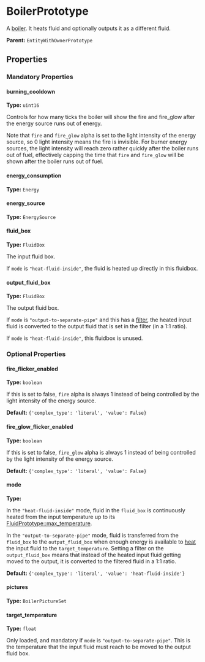 # BoilerPrototype

A [boiler](https://wiki.factorio.com/Boiler). It heats fluid and optionally outputs it as a different fluid.

**Parent:** `EntityWithOwnerPrototype`

## Properties

### Mandatory Properties

#### burning_cooldown

**Type:** `uint16`

Controls for how many ticks the boiler will show the fire and fire_glow after the energy source runs out of energy.

Note that `fire` and `fire_glow` alpha is set to the light intensity of the energy source, so 0 light intensity means the fire is invisible. For burner energy sources, the light intensity will reach zero rather quickly after the boiler runs out of fuel, effectively capping the time that `fire` and `fire_glow` will be shown after the boiler runs out of fuel.

#### energy_consumption

**Type:** `Energy`



#### energy_source

**Type:** `EnergySource`



#### fluid_box

**Type:** `FluidBox`

The input fluid box.

If `mode` is `"heat-fluid-inside"`, the fluid is heated up directly in this fluidbox.

#### output_fluid_box

**Type:** `FluidBox`

The output fluid box.

If `mode` is `"output-to-separate-pipe"` and this has a [filter](prototype:FluidBox::filter), the heated input fluid is converted to the output fluid that is set in the filter (in a 1:1 ratio).

If `mode` is `"heat-fluid-inside"`, this fluidbox is unused.

### Optional Properties

#### fire_flicker_enabled

**Type:** `boolean`

If this is set to false, `fire` alpha is always 1 instead of being controlled by the light intensity of the energy source.

**Default:** `{'complex_type': 'literal', 'value': False}`

#### fire_glow_flicker_enabled

**Type:** `boolean`

If this is set to false, `fire_glow` alpha is always 1 instead of being controlled by the light intensity of the energy source.

**Default:** `{'complex_type': 'literal', 'value': False}`

#### mode

**Type:** 

In the `"heat-fluid-inside"` mode, fluid in the `fluid_box` is continuously heated from the input temperature up to its [FluidPrototype::max_temperature](prototype:FluidPrototype::max_temperature).

In the `"output-to-separate-pipe"` mode, fluid is transferred from the `fluid_box` to the `output_fluid_box` when enough energy is available to [heat](prototype:FluidPrototype::heat_capacity) the input fluid to the `target_temperature`. Setting a filter on the `output_fluid_box` means that instead of the heated input fluid getting moved to the output, it is converted to the filtered fluid in a 1:1 ratio.

**Default:** `{'complex_type': 'literal', 'value': 'heat-fluid-inside'}`

#### pictures

**Type:** `BoilerPictureSet`



#### target_temperature

**Type:** `float`

Only loaded, and mandatory if `mode` is `"output-to-separate-pipe"`. This is the temperature that the input fluid must reach to be moved to the output fluid box.

